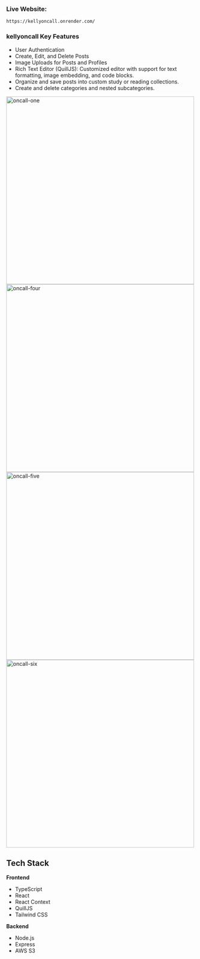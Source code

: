 ### Live Website:

`https://kellyoncall.onrender.com/`

### kellyoncall Key Features

- User Authentication
- Create, Edit, and Delete Posts
- Image Uploads for Posts and Profiles
- Rich Text Editor (QuillJS): Customized editor with support for text formatting, image embedding, and code blocks.
- Organize and save posts into custom study or reading collections.
- Create and delete categories and nested subcategories.

<img width="500" alt="oncall-one" src="https://github.com/user-attachments/assets/579033ed-4ae5-4af6-8586-61272b52cbd1" />
<img width="500" alt="oncall-four" src="https://github.com/user-attachments/assets/2c59a2f3-93c8-4ae1-b979-6e0354b7ea00" />
<img width="500" alt="oncall-five" src="https://github.com/user-attachments/assets/00b0cced-5f7e-4ab9-a09e-c72cb9217f4b" />
<img width="500" alt="oncall-six" src="https://github.com/user-attachments/assets/16154b75-6fe7-4786-a749-c1481037a53b" />

## Tech Stack

**Frontend**

- TypeScript
- React
- React Context
- QuillJS
- Tailwind CSS

**Backend**

- Node.js
- Express
- AWS S3
